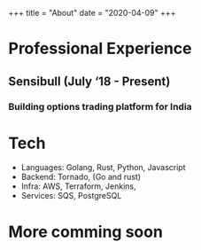 +++
title = "About"
date = "2020-04-09"
+++


# Professional Experience

## Sensibull (July ‘18 - Present)
### Building options trading platform for India


# Tech
- Languages: Golang, Rust, Python, Javascript
- Backend: Tornado, (Go and rust)
- Infra: AWS, Terraform, Jenkins,
- Services: SQS, PostgreSQL


# More comming soon